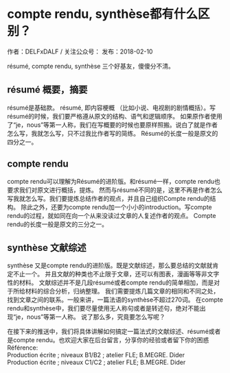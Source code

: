 # compte rendu, synthèse都有什么区别？
作者：DELFxDALF / 关注公众号：  发布：2018-02-10


résumé, compte rendu, synthèse 三个好基友，傻傻分不清。
## résumé 概要，摘要
résumé是基础款。
résumé, 即内容梗概 （比如小说、电视剧的剧情概括）。写résumé的时候，我们要严格遵从原文的结构、语气和逻辑顺序。
如果原作者使用了“je，nous”等第一人称，我们在写概要的时候也要原样照搬。说白了就是作者怎么写，我就怎么写，只不过我比作者写的简练。
Résumé的长度一般是原文的四分之一。
## compte rendu
compte rendu可以理解为Résumé的进阶版。和résumé一样，compte rendu也要求我们对原文进行概括，提炼。
然而与résumé不同的是，这里不再是作者怎么写我就怎么写。我们要提炼总结作者的观点，并且自己组织Compte rendu的结构。
除此之外，还要为compte rendu加一个小小的introduction。写compte rendu的过程，就如同在向一个从来没读过文章的人复述作者的观点。
Compte rendu的长度一般是原文的三分之一。
## synthèse 文献综述
synthèse 又是compte rendu的进阶版。既是文献综述，那么要总结的文献就肯定不止一个。
并且文献的种类也不止限于文章，还可以有图表，漫画等等非文字性的材料。
文献综述并不是几段résumé或者compte rendu的简单相加，而是对于所给材料的综合分析，归纳整理。
我们需要提炼几篇文章的相同和不同之处，找到文章之间的联系。一般来讲，一篇法语的synthèse不超过270词。
在compte rendu和synthèse中，我们要尽量使用无人称句或者是转述句，绝对不能出现“je，nous”等第一人称。
说了那么多，究竟要怎么写呢？

在接下来的推送中，我们将具体讲解如何搞定一篇法式的文献综述、résumé或者是compte rendu。也欢迎大家在后台留言，分享你的经验或者留下你的困惑  
Référence:  
Production écrite ; niveaux B1/B2 ; atelier FLE; B.MEGRE. Dider  
Production écrite ; niveaux C1/C2 ; atelier FLE; B.MEGRE. Dider

